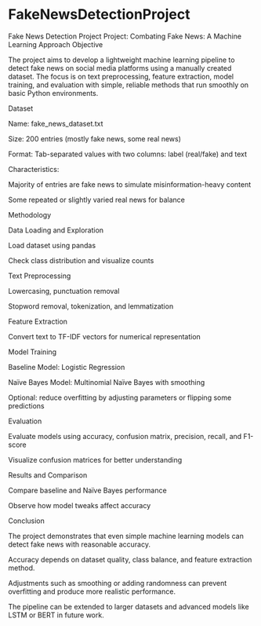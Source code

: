# FakeNewsDetectionProject
Fake News Detection Project
Project: Combating Fake News: A Machine Learning Approach
Objective

The project aims to develop a lightweight machine learning pipeline to detect fake news on social media platforms using a manually created dataset. The focus is on text preprocessing, feature extraction, model training, and evaluation with simple, reliable methods that run smoothly on basic Python environments.

Dataset

Name: fake_news_dataset.txt

Size: 200 entries (mostly fake news, some real news)

Format: Tab-separated values with two columns: label (real/fake) and text

Characteristics:

Majority of entries are fake news to simulate misinformation-heavy content

Some repeated or slightly varied real news for balance

Methodology

Data Loading and Exploration

Load dataset using pandas

Check class distribution and visualize counts

Text Preprocessing

Lowercasing, punctuation removal

Stopword removal, tokenization, and lemmatization

Feature Extraction

Convert text to TF-IDF vectors for numerical representation

Model Training

Baseline Model: Logistic Regression

Naïve Bayes Model: Multinomial Naïve Bayes with smoothing

Optional: reduce overfitting by adjusting parameters or flipping some predictions

Evaluation

Evaluate models using accuracy, confusion matrix, precision, recall, and F1-score

Visualize confusion matrices for better understanding

Results and Comparison

Compare baseline and Naïve Bayes performance

Observe how model tweaks affect accuracy

Conclusion

The project demonstrates that even simple machine learning models can detect fake news with reasonable accuracy.

Accuracy depends on dataset quality, class balance, and feature extraction method.

Adjustments such as smoothing or adding randomness can prevent overfitting and produce more realistic performance.

The pipeline can be extended to larger datasets and advanced models like LSTM or BERT in future work.
